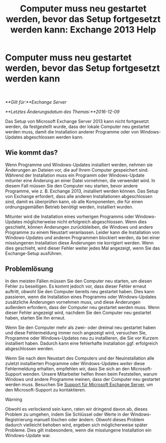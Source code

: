 ﻿---
title: 'Computer muss neu gestartet werden, bevor das Setup fortgesetzt werden kann: Exchange 2013 Help'
TOCTitle: Computer muss neu gestartet werden, bevor das Setup fortgesetzt werden kann
ms:assetid: d5c73280-4e54-473a-b328-9673af11e2c0
ms:mtpsurl: https://technet.microsoft.com/de-de/library/ms.exch.setupreadiness.rebootpending(v=EXCHG.150)
ms:contentKeyID: 50476808
ms.date: 04/24/2018
mtps_version: v=EXCHG.150
ms.translationtype: HT
---

# Computer muss neu gestartet werden, bevor das Setup fortgesetzt werden kann

 

_**Gilt für:**Exchange Server_

_**Letztes Änderungsdatum des Themas:**2016-12-09_

Das Setup von Microsoft Exchange Server 2013 kann nicht fortgesetzt werden, da festgestellt wurde, dass der lokale Computer neu gestartet werden muss, damit die Installation anderer Programme oder von Windows-Updates abgeschlossen werden kann.

## Wie kommt das?

Wenn Programme und Windows-Updates installiert werden, nehmen sie Änderungen an Dateien vor, die auf Ihrem Computer gespeichert sind. Während der Installation muss ein Programm oder Windows-Update mitunter eine Änderung an einer Datei vornehmen, die verwendet wird. In diesem Fall müssen Sie den Computer neu starten, bevor andere Programme, wie z. B. Exchange 2013, installiert werden können. Das Setup von Exchange erfordert, dass alle anderen Installationen abgeschlossen sind, damit es überprüfen kann, ob alle Komponenten, die für einen ordnungsgemäßen Betrieb benötigt werden, installiert wurden.

Mitunter wird die Installation eines vorherigen Programms oder Windows-Updates möglicherweise nicht erfolgreich abgeschlossen. Wenn dies geschieht, können Änderungen zurückbleiben, die Windows und andere Programme zu einem Neustart veranlassen. Leider kann die Installation von Windows-Updates und anderen Programmen blockiert werden, da bei einer misslungenen Installation diese Änderungen nie korrigiert werden. Wenn dies geschieht, wird dieser Fehler weiter jedes Mal angezeigt, wenn Sie das Exchange-Setup ausführen.

## Problemlösung

In den meisten Fällen müssen Sie den Computer neu starten, um diesen Fehler zu beseitigen. Es kommt jedoch vor, dass dieser Fehler erneut auftritt, obwohl Sie den Computer bereits neu gestartet haben. Dies kann passieren, wenn die Installation eines Programms oder Windows-Updates zusätzliche Änderungen vornehmen muss, und diese Änderungen außerdem erfordern, dass der Computer neu gestartet werden muss. Wenn dieser Fehler angezeigt wird, nachdem Sie den Computer neu gestartet haben, starten Sie ihn erneut.

Wenn Sie den Computer mehr als zwei- oder dreimal neu gestartet haben und diese Fehlermeldung immer noch angezeigt wird, versuchen Sie, Programme oder Windows-Updates neu zu installieren, die Sie vor Kurzem installiert haben. Dadurch kann eine fehlerhafte Installation ggf. erfolgreich abgeschlossen werden.

Wenn Sie nach dem Neustart des Computers und der Neuinstallation alle zuletzt installierten Programme oder Windows-Updates *weiter* diese Fehlermeldung erhalten, empfehlen wir, dass Sie sich an den Microsoft-Support wenden. Unsere Mitarbeiter helfen Ihnen beim Feststellen, warum Windows und andere Programme meinen, dass der Computer neu gestartet werden muss. Besuchen Sie [Support für Microsoft Exchange Server](https://go.microsoft.com/fwlink/p/?linkid=525940), um den Microsoft-Support zu kontaktieren.


> [!WARNING]
> Obwohl es verlockend sein kann, raten wir dringend davon ab, dieses Problem zu umgehen, indem Sie Schlüssel oder Werte in der Windows-Registrierung manuell löschen oder ändern. Obwohl dieses Problem dadurch vielleicht behoben wird, ergeben sich möglicherweise später Probleme. Dies gilt insbesondere, wenn die misslungene Installation ein Windows-Update war.



